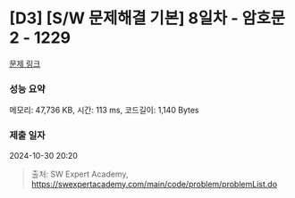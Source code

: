 # [D3] [S/W 문제해결 기본] 8일차 - 암호문2 - 1229 

[문제 링크](https://swexpertacademy.com/main/code/problem/problemDetail.do?contestProbId=AV14yIsqAHYCFAYD) 

### 성능 요약

메모리: 47,736 KB, 시간: 113 ms, 코드길이: 1,140 Bytes

### 제출 일자

2024-10-30 20:20



> 출처: SW Expert Academy, https://swexpertacademy.com/main/code/problem/problemList.do